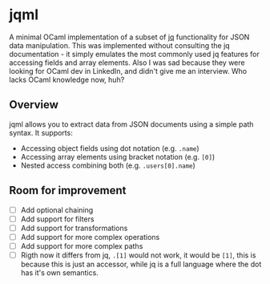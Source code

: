 # jqml

A minimal OCaml implementation of a subset of [jq](https://stedolan.github.io/jq/) functionality for JSON data manipulation. This was implemented without consulting the jq documentation - it simply emulates the most commonly used jq features for accessing fields and array elements. Also I was sad because they were looking for OCaml dev in LinkedIn, and didn't give me an interview. Who lacks OCaml knowledge now, huh?

## Overview

jqml allows you to extract data from JSON documents using a simple path syntax. It supports:

- Accessing object fields using dot notation (e.g. `.name`)
- Accessing array elements using bracket notation (e.g. `[0]`) 
- Nested access combining both (e.g. `.users[0].name`)

## Room for improvement

- [ ] Add optional chaining
- [ ] Add support for filters
- [ ] Add support for transformations
- [ ] Add support for more complex operations
- [ ] Add support for more complex paths
- [ ] Rigth now it differs from jq, `.[1]` would not work, it would be `[1]`, this is because this is just an accessor, while jq is a full language where the dot has it's own semantics.
